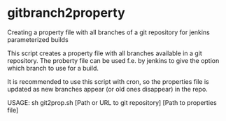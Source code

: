 gitbranch2property
==================

Creating a property file with all branches of a git repository for jenkins parameterized builds

This script creates a property file with all branches available in a git repository.
The proberty file can be used f.e. by jenkins to give the option which branch to use for a build.

It is recommended to use this script with cron, so the properties file is updated as
new branches appear (or old ones disappear) in the repo.

USAGE: sh git2prop.sh [Path or URL to git repository] [Path to properties file]
